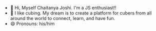 - 👋 Hi, Myself Chaitanya Joshi. I'm a JS enthusiast!!
- 👀 I like cubing. My dream is to create a platform for cubers from all around the world to connect, learn, and have fun. 
- 😄 Pronouns: his/him

<!---
Chaitanyaj22/Chaitanyaj22 is a ✨ special ✨ repository because its `README.md` (this file) appears on your GitHub profile.
You can click the Preview link to take a look at your changes.
--->
